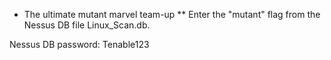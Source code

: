 * The ultimate mutant marvel team-up
** Enter the "mutant" flag from the Nessus DB file Linux_Scan.db.

Nessus DB password: Tenable123
